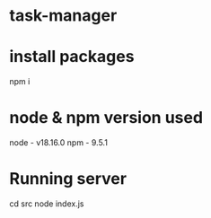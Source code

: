 # task-manager

# install packages
npm i

# node & npm version used
node - v18.16.0
npm - 9.5.1

# Running server
cd src
node index.js

